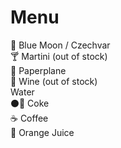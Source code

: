 
# Menu

🍺  Blue Moon / Czechvar <br />
🍸  Martini (out of stock) <br />
🍹  Paperplane <br />
🍷  Wine (out of stock) <br />
    Water <br />
⚫🔴 Coke <br />
☕   Coffee <br />
🍶  Orange Juice <br />
